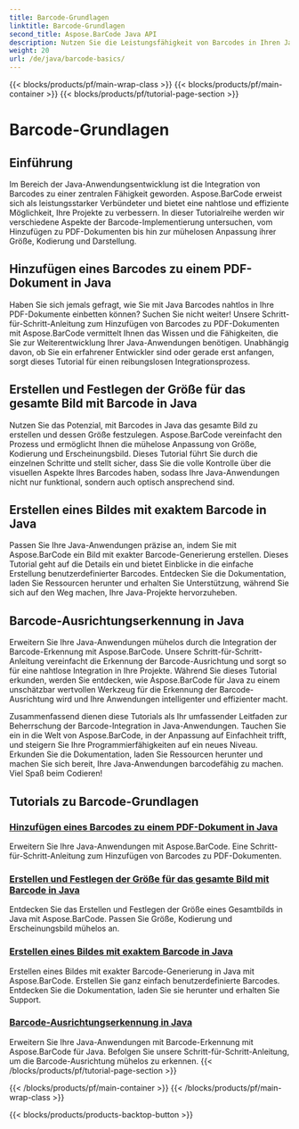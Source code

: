 ```yaml
---
title: Barcode-Grundlagen
linktitle: Barcode-Grundlagen
second_title: Aspose.BarCode Java API
description: Nutzen Sie die Leistungsfähigkeit von Barcodes in Ihren Java-Anwendungen! Tauchen Sie ein in die Aspose.BarCode-Tutorials für nahtlose Integration, Anpassung und Erkennung.
weight: 20
url: /de/java/barcode-basics/
---
```


{{< blocks/products/pf/main-wrap-class >}}
{{< blocks/products/pf/main-container >}}
{{< blocks/products/pf/tutorial-page-section >}}

# Barcode-Grundlagen


## Einführung

Im Bereich der Java-Anwendungsentwicklung ist die Integration von Barcodes zu einer zentralen Fähigkeit geworden. Aspose.BarCode erweist sich als leistungsstarker Verbündeter und bietet eine nahtlose und effiziente Möglichkeit, Ihre Projekte zu verbessern. In dieser Tutorialreihe werden wir verschiedene Aspekte der Barcode-Implementierung untersuchen, vom Hinzufügen zu PDF-Dokumenten bis hin zur mühelosen Anpassung ihrer Größe, Kodierung und Darstellung.

## Hinzufügen eines Barcodes zu einem PDF-Dokument in Java

Haben Sie sich jemals gefragt, wie Sie mit Java Barcodes nahtlos in Ihre PDF-Dokumente einbetten können? Suchen Sie nicht weiter! Unsere Schritt-für-Schritt-Anleitung zum Hinzufügen von Barcodes zu PDF-Dokumenten mit Aspose.BarCode vermittelt Ihnen das Wissen und die Fähigkeiten, die Sie zur Weiterentwicklung Ihrer Java-Anwendungen benötigen. Unabhängig davon, ob Sie ein erfahrener Entwickler sind oder gerade erst anfangen, sorgt dieses Tutorial für einen reibungslosen Integrationsprozess.

## Erstellen und Festlegen der Größe für das gesamte Bild mit Barcode in Java

Nutzen Sie das Potenzial, mit Barcodes in Java das gesamte Bild zu erstellen und dessen Größe festzulegen. Aspose.BarCode vereinfacht den Prozess und ermöglicht Ihnen die mühelose Anpassung von Größe, Kodierung und Erscheinungsbild. Dieses Tutorial führt Sie durch die einzelnen Schritte und stellt sicher, dass Sie die volle Kontrolle über die visuellen Aspekte Ihres Barcodes haben, sodass Ihre Java-Anwendungen nicht nur funktional, sondern auch optisch ansprechend sind.

## Erstellen eines Bildes mit exaktem Barcode in Java

Passen Sie Ihre Java-Anwendungen präzise an, indem Sie mit Aspose.BarCode ein Bild mit exakter Barcode-Generierung erstellen. Dieses Tutorial geht auf die Details ein und bietet Einblicke in die einfache Erstellung benutzerdefinierter Barcodes. Entdecken Sie die Dokumentation, laden Sie Ressourcen herunter und erhalten Sie Unterstützung, während Sie sich auf den Weg machen, Ihre Java-Projekte hervorzuheben.

## Barcode-Ausrichtungserkennung in Java

Erweitern Sie Ihre Java-Anwendungen mühelos durch die Integration der Barcode-Erkennung mit Aspose.BarCode. Unsere Schritt-für-Schritt-Anleitung vereinfacht die Erkennung der Barcode-Ausrichtung und sorgt so für eine nahtlose Integration in Ihre Projekte. Während Sie dieses Tutorial erkunden, werden Sie entdecken, wie Aspose.BarCode für Java zu einem unschätzbar wertvollen Werkzeug für die Erkennung der Barcode-Ausrichtung wird und Ihre Anwendungen intelligenter und effizienter macht.

Zusammenfassend dienen diese Tutorials als Ihr umfassender Leitfaden zur Beherrschung der Barcode-Integration in Java-Anwendungen. Tauchen Sie ein in die Welt von Aspose.BarCode, in der Anpassung auf Einfachheit trifft, und steigern Sie Ihre Programmierfähigkeiten auf ein neues Niveau. Erkunden Sie die Dokumentation, laden Sie Ressourcen herunter und machen Sie sich bereit, Ihre Java-Anwendungen barcodefähig zu machen. Viel Spaß beim Codieren!
## Tutorials zu Barcode-Grundlagen
### [Hinzufügen eines Barcodes zu einem PDF-Dokument in Java](./adding-barcode-to-pdf-document/)
Erweitern Sie Ihre Java-Anwendungen mit Aspose.BarCode. Eine Schritt-für-Schritt-Anleitung zum Hinzufügen von Barcodes zu PDF-Dokumenten.
### [Erstellen und Festlegen der Größe für das gesamte Bild mit Barcode in Java](./creating-setting-size-whole-picture-barcode/)
Entdecken Sie das Erstellen und Festlegen der Größe eines Gesamtbilds in Java mit Aspose.BarCode. Passen Sie Größe, Kodierung und Erscheinungsbild mühelos an.
### [Erstellen eines Bildes mit exaktem Barcode in Java](./creating-image-exact-barcode/)
Erstellen eines Bildes mit exakter Barcode-Generierung in Java mit Aspose.BarCode. Erstellen Sie ganz einfach benutzerdefinierte Barcodes. Entdecken Sie die Dokumentation, laden Sie sie herunter und erhalten Sie Support.
### [Barcode-Ausrichtungserkennung in Java](./detecting-barcode-orientation/)
Erweitern Sie Ihre Java-Anwendungen mit Barcode-Erkennung mit Aspose.BarCode für Java. Befolgen Sie unsere Schritt-für-Schritt-Anleitung, um die Barcode-Ausrichtung mühelos zu erkennen.
{{< /blocks/products/pf/tutorial-page-section >}}

{{< /blocks/products/pf/main-container >}}
{{< /blocks/products/pf/main-wrap-class >}}

{{< blocks/products/products-backtop-button >}}
